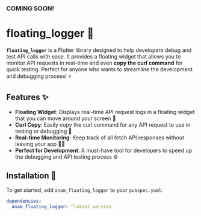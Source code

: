 ### COMING SOON!


# floating_logger 🚀

**`floating_logger`** is a Flutter library designed to help developers debug and test API calls with ease. It provides a floating widget that allows you to monitor API requests in real-time and even **copy the curl command** for quick testing. Perfect for anyone who wants to streamline the development and debugging process! ⚡

## Features ✨

- **Floating Widget**: Displays real-time API request logs in a floating widget that you can move around your screen 📱
- **Curl Copy**: Easily copy the curl command for any API request to use in testing or debugging 📝
- **Real-time Monitoring**: Keep track of all fetch API responses without leaving your app 🕵️‍♂️
- **Perfect for Development**: A must-have tool for developers to speed up the debugging and API testing process ⚙️

## Installation 🔧

To get started, add `anam_floating_logger` to your `pubspec.yaml`:

```yaml
dependencies:
  anam_floating_logger: ^latest_version
